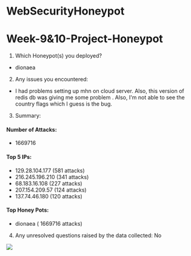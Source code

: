 # WebSecurityHoneypot


# Week-9&10-Project-Honeypot

1. Which Honeypot(s) you deployed?
* dionaea


2. Any issues you encountered:

* I had problems setting up mhn on cloud server. Also, this version of redis db was giving me some problem .
Also, I'm not able to see the country flags which I guess is the bug.


3. Summary:

#### Number of Attacks: 
- 1669716

#### Top 5 IPs:
- 129.28.104.177 (581 attacks)
- 216.245.196.210 (341 attacks)
- 68.183.16.108 (227 attacks)
- 207.154.209.57 (124 attacks)
- 137.74.46.180 (120 attacks)

#### Top Honey Pots: 
- dionaea ( 1669716 attacks)


4. Any unresolved questions raised by the data collected: No

![](https://github.com/sagunpandey123/WebSecurityHoneypot/blob/master/Honeypot.gif)

